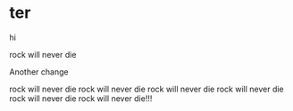 # ter

hi

rock will never die

Another change 


rock will never die
rock will never die
rock will never die
rock will never die
rock will never die
rock will never die!!!

